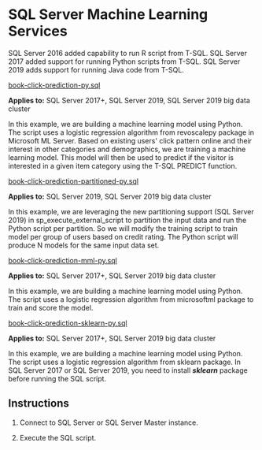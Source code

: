 # SQL Server Machine Learning Services

SQL Server 2016 added capability to run R script from T-SQL. SQL Server 2017 added support for running Python scripts from T-SQL. SQL Server 2019 adds support for running Java code from T-SQL.

[book-click-prediction-py.sql](book-click-prediction-py.sql/)

**Applies to:** SQL Server 2017+, SQL Server 2019, SQL Server 2019 big data cluster

In this example, we are building a machine learning model using Python. The script uses a logistic regression algorithm from revoscalepy package in Microsoft ML Server. Based on existing users' click pattern online and their interest in other categories and demographics, we are training a machine learning model. This model will then be used to predict if the visitor is interested in a given item category using the T-SQL PREDICT function.

[book-click-prediction-partitioned-py.sql](book-click-prediction-partitioned-py.sql/)

**Applies to:** SQL Server 2019, SQL Server 2019 big data cluster

In this example, we are leveraging the new partitioning support (SQL Server 2019) in sp_execute_external_script to partition the input data and run the Python script per partition. So we will modify the training script to train model per group of users based on credit rating. The Python script will produce N models for the same input data set.

[book-click-prediction-mml-py.sql](book-click-prediction-mml-py.sql/)

**Applies to:** SQL Server 2017+, SQL Server 2019 big data cluster

In this example, we are building a machine learning model using Python. The script uses a logistic regression algorithm from microsoftml package to train and score the model.

[book-click-prediction-sklearn-py.sql](book-click-prediction-sklearn-py.sql/)

**Applies to:** SQL Server 2017+, SQL Server 2019 big data cluster

In this example, we are building a machine learning model using Python. The script uses a logistic regression algorithm from sklearn package. In SQL Server 2017 or SQL Server 2019, you need to install ***sklearn*** package before running the SQL script.

## Instructions

1. Connect to SQL Server or SQL Server Master instance.

1. Execute the SQL script.
